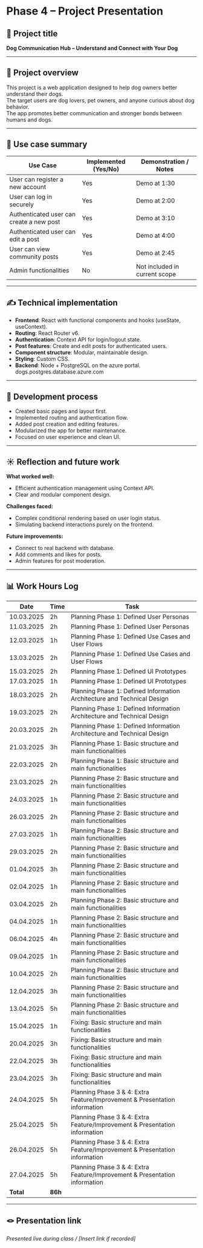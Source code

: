 # Phase 4 – Project Presentation

## 🎯 Project title

**Dog Communication Hub – Understand and Connect with Your Dog**

---

## 📝 Project overview

This project is a web application designed to help dog owners better understand their dogs.  
The target users are dog lovers, pet owners, and anyone curious about dog behavior.  
The app promotes better communication and stronger bonds between humans and dogs.

---

## 📌 Use case summary

| Use Case | Implemented (Yes/No) | Demonstration / Notes |
|----------|----------------------|------------------------|
| User can register a new account | Yes | Demo at 1:30 |
| User can log in securely | Yes | Demo at 2:00 |
| Authenticated user can create a new post | Yes | Demo at 3:10 |
| Authenticated user can edit a post | Yes | Demo at 4:00 |
| User can view community posts | Yes | Demo at 2:45 |
| Admin functionalities | No | Not included in current scope |

---

## ✍️ Technical implementation

- **Frontend**: React with functional components and hooks (useState, useContext).
- **Routing**: React Router v6.
- **Authentication**: Context API for login/logout state.
- **Post features**: Create and edit posts for authenticated users.
- **Component structure**: Modular, maintainable design.
- **Styling**: Custom CSS.
- **Backend**: Node + PostgreSQL on the azure portal.    dogs.postgres.database.azure.com

---

## 🚂 Development process

- Created basic pages and layout first.
- Implemented routing and authentication flow.
- Added post creation and editing features.
- Modularized the app for better maintenance.
- Focused on user experience and clean UI.

---

## ☀️ Reflection and future work

**What worked well:**  
- Efficient authentication management using Context API.  
- Clear and modular component design.  

**Challenges faced:**  
- Complex conditional rendering based on user login status.  
- Simulating backend interactions purely on the frontend.

**Future improvements:**  
- Connect to real backend with database.  
- Add comments and likes for posts.  
- Admin features for post moderation.

---

## 📊 Work Hours Log

| Date       | Time | Task                                |
|------------|------|-------------------------------------|
| 10.03.2025 | 2h   | Planning Phase 1: Defined User Personas |
| 11.03.2025 | 2h   | Planning Phase 1: Defined User Personas |
| 12.03.2025 | 1h   | Planning Phase 1: Defined Use Cases and User Flows |
| 13.03.2025 | 2h   | Planning Phase 1: Defined Use Cases and User Flows |
| 15.03.2025 | 2h   | Planning Phase 1: Defined UI Prototypes |
| 17.03.2025 | 1h   | Planning Phase 1: Defined UI Prototypes |
| 18.03.2025 | 2h   | Planning Phase 1: Defined Information Architecture and Technical Design |
| 19.03.2025 | 2h   | Planning Phase 1: Defined Information Architecture and Technical Design |
| 20.03.2025 | 2h   | Planning Phase 1: Defined Information Architecture and Technical Design |
| 21.03.2025 | 3h   | Planning Phase 1: Basic structure and main functionalities |
| 22.03.2025 | 2h   | Planning Phase 1: Basic structure and main functionalities |
| 23.03.2025 | 2h   | Planning Phase 2: Basic structure and main functionalities |
| 24.03.2025 | 1h   | Planning Phase 2: Basic structure and main functionalities |
| 26.03.2025 | 2h   | Planning Phase 2: Basic structure and main functionalities |
| 27.03.2025 | 1h   | Planning Phase 2: Basic structure and main functionalities |
| 29.03.2025 | 2h   | Planning Phase 2: Basic structure and main functionalities |
| 01.04.2025 | 3h   | Planning Phase 2: Basic structure and main functionalities |
| 02.04.2025 | 1h   | Planning Phase 2: Basic structure and main functionalities |
| 03.04.2025 | 2h   | Planning Phase 2: Basic structure and main functionalities |
| 04.04.2025 | 1h   | Planning Phase 2: Basic structure and main functionalities |
| 06.04.2025 | 4h   | Planning Phase 2: Basic structure and main functionalities |
| 09.04.2025 | 1h   | Planning Phase 2: Basic structure and main functionalities |
| 10.04.2025 | 2h   | Planning Phase 2: Basic structure and main functionalities |
| 12.04.2025 | 3h   | Planning Phase 2: Basic structure and main functionalities |
| 13.04.2025 | 5h   | Planning Phase 2: Basic structure and main functionalities |
| 15.04.2025 | 1h   | Fixing: Basic structure and main functionalities |
| 20.04.2025 | 3h   | Fixing: Basic structure and main functionalities |
| 22.04.2025 | 3h   | Fixing: Basic structure and main functionalities |
| 23.04.2025 | 3h   | Fixing: Basic structure and main functionalities |
| 24.04.2025 | 5h   | Planning Phase 3 & 4: Extra Feature/Improvement & Presentation information |
| 25.04.2025 | 5h   | Planning Phase 3 & 4: Extra Feature/Improvement & Presentation information |
| 26.04.2025 | 5h   | Planning Phase 3 & 4: Extra Feature/Improvement & Presentation information |
| 27.04.2025 | 5h   | Planning Phase 3 & 4: Extra Feature/Improvement & Presentation information |
| **Total**  | **86h** | |

---

## 🪢 Presentation link

_Presented live during class / [Insert link if recorded]_

